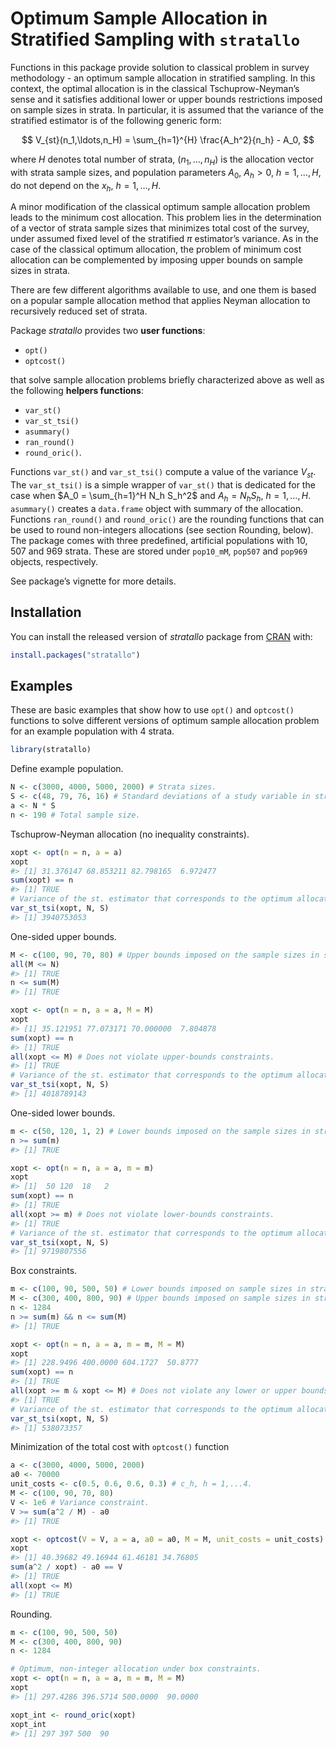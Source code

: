 
<!-- README.md is generated from README.Rmd. Please edit that file -->
# Optimum Sample Allocation in Stratified Sampling with `stratallo`

<!-- badges: start -->
<!-- badges: end -->

Functions in this package provide solution to classical problem in
survey methodology - an optimum sample allocation in stratified
sampling. In this context, the optimal allocation is in the classical
Tschuprow-Neyman’s sense and it satisfies additional lower or upper
bounds restrictions imposed on sample sizes in strata. In particular, it
is assumed that the variance of the stratified estimator is of the
following generic form:

$$
  V_{st}(n_1,\ldots,n_H) = \sum_{h=1}^{H} \frac{A_h^2}{n_h} - A_0,
$$

where $H$ denotes total number of strata, $(n_1,\ldots,n_H)$ is the
allocation vector with strata sample sizes, and population parameters
$A_0$, $A_h > 0$, $h = 1,\ldots,H$, do not depend on the $x_h$,
$h = 1,\ldots,H$.

A minor modification of the classical optimum sample allocation problem
leads to the minimum cost allocation. This problem lies in the
determination of a vector of strata sample sizes that minimizes total
cost of the survey, under assumed fixed level of the stratified $\pi$
estimator’s variance. As in the case of the classical optimum
allocation, the problem of minimum cost allocation can be complemented
by imposing upper bounds on sample sizes in strata.

There are few different algorithms available to use, and one them is
based on a popular sample allocation method that applies Neyman
allocation to recursively reduced set of strata.

Package *stratallo* provides two **user functions**:

- `opt()`
- `optcost()`

that solve sample allocation problems briefly characterized above as
well as the following **helpers functions**:

- `var_st()`
- `var_st_tsi()`
- `asummary()`
- `ran_round()`
- `round_oric()`.

Functions `var_st()` and `var_st_tsi()` compute a value of the variance
$V_{st}$. The `var_st_tsi()` is a simple wrapper of `var_st()` that is
dedicated for the case when $A_0 = \sum_{h=1}^H N_h S_h^2$ and
$A_h = N_h S_h$, $h = 1,\ldots,H$. `asummary()` creates a `data.frame`
object with summary of the allocation. Functions `ran_round()` and
`round_oric()` are the rounding functions that can be used to round
non-integers allocations (see section Rounding, below). The package
comes with three predefined, artificial populations with 10, 507 and 969
strata. These are stored under `pop10_mM`, `pop507` and `pop969`
objects, respectively.

See package’s vignette for more details.

## Installation

You can install the released version of *stratallo* package from
[CRAN](https://CRAN.R-project.org) with:

``` r
install.packages("stratallo")
```

## Examples

These are basic examples that show how to use `opt()` and `optcost()`
functions to solve different versions of optimum sample allocation
problem for an example population with 4 strata.

``` r
library(stratallo)
```

Define example population.

``` r
N <- c(3000, 4000, 5000, 2000) # Strata sizes.
S <- c(48, 79, 76, 16) # Standard deviations of a study variable in strata.
a <- N * S
n <- 190 # Total sample size.
```

Tschuprow-Neyman allocation (no inequality constraints).

``` r
xopt <- opt(n = n, a = a)
xopt
#> [1] 31.376147 68.853211 82.798165  6.972477
sum(xopt) == n
#> [1] TRUE
# Variance of the st. estimator that corresponds to the optimum allocation.
var_st_tsi(xopt, N, S)
#> [1] 3940753053
```

One-sided upper bounds.

``` r
M <- c(100, 90, 70, 80) # Upper bounds imposed on the sample sizes in strata.
all(M <= N)
#> [1] TRUE
n <= sum(M)
#> [1] TRUE

xopt <- opt(n = n, a = a, M = M)
xopt
#> [1] 35.121951 77.073171 70.000000  7.804878
sum(xopt) == n
#> [1] TRUE
all(xopt <= M) # Does not violate upper-bounds constraints.
#> [1] TRUE
# Variance of the st. estimator that corresponds to the optimum allocation.
var_st_tsi(xopt, N, S)
#> [1] 4018789143
```

One-sided lower bounds.

``` r
m <- c(50, 120, 1, 2) # Lower bounds imposed on the sample sizes in strata.
n >= sum(m)
#> [1] TRUE

xopt <- opt(n = n, a = a, m = m)
xopt
#> [1]  50 120  18   2
sum(xopt) == n
#> [1] TRUE
all(xopt >= m) # Does not violate lower-bounds constraints.
#> [1] TRUE
# Variance of the st. estimator that corresponds to the optimum allocation.
var_st_tsi(xopt, N, S)
#> [1] 9719807556
```

Box constraints.

``` r
m <- c(100, 90, 500, 50) # Lower bounds imposed on sample sizes in strata.
M <- c(300, 400, 800, 90) # Upper bounds imposed on sample sizes in strata.
n <- 1284
n >= sum(m) && n <= sum(M)
#> [1] TRUE

xopt <- opt(n = n, a = a, m = m, M = M)
xopt
#> [1] 228.9496 400.0000 604.1727  50.8777
sum(xopt) == n
#> [1] TRUE
all(xopt >= m & xopt <= M) # Does not violate any lower or upper bounds constraints.
#> [1] TRUE
# Variance of the st. estimator that corresponds to the optimum allocation.
var_st_tsi(xopt, N, S)
#> [1] 538073357
```

Minimization of the total cost with `optcost()` function

``` r
a <- c(3000, 4000, 5000, 2000)
a0 <- 70000
unit_costs <- c(0.5, 0.6, 0.6, 0.3) # c_h, h = 1,...4.
M <- c(100, 90, 70, 80)
V <- 1e6 # Variance constraint.
V >= sum(a^2 / M) - a0
#> [1] TRUE

xopt <- optcost(V = V, a = a, a0 = a0, M = M, unit_costs = unit_costs)
xopt
#> [1] 40.39682 49.16944 61.46181 34.76805
sum(a^2 / xopt) - a0 == V
#> [1] TRUE
all(xopt <= M)
#> [1] TRUE
```

Rounding.

``` r
m <- c(100, 90, 500, 50)
M <- c(300, 400, 800, 90)
n <- 1284

# Optimum, non-integer allocation under box constraints.
xopt <- opt(n = n, a = a, m = m, M = M)
xopt
#> [1] 297.4286 396.5714 500.0000  90.0000

xopt_int <- round_oric(xopt)
xopt_int
#> [1] 297 397 500  90
```
